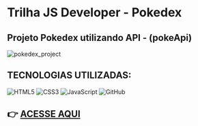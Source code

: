 # Trilha JS Developer - Pokedex

## Projeto Pokedex utilizando API - (pokeApi)


![pokedex_project](https://iili.io/2EJ2Vat.gif)

## **TECNOLOGIAS UTILIZADAS:**

![HTML5](https://img.shields.io/badge/HTML5-E34F26?style=for-the-badge&logo=html5&logoColor=white) ![CSS3](https://img.shields.io/badge/CSS3-1572B6?style=for-the-badge&logo=css3&logoColor=white) ![JavaScript](https://img.shields.io/badge/JavaScript-F7DF1E?style=for-the-badge&logo=javascript&logoColor=black) ![GitHub](https://img.shields.io/badge/GitHub-100000?style=for-the-badge&logo=github&logoColor=white)

##  👉 [**ACESSE AQUI**](https://js-developer-pokedex-liard-theta.vercel.app/)





